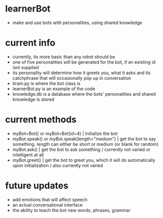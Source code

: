 # learnerBot
- make and use bots with personalities, using shared knowledge

# current info
- currently, its more basic than any robot should be
- one of five personalities will be generated for the bot, if an existing id isnt supplied
- its personality will determine how it greets you, what it asks and its catchphrase that will occasionally pop up in conversation
- brain.py is where the bot class is
- learnerBot.py is an example of the code
- knowledge.db is a database where the bots' personalities and shared knowledge is stored

# current methods
- myBot=Bot() or myBot=Bot(id=4) | initialize the bot
- myBot.speak() or myBot.speak(length="medium") | get the bot to say something. length can either be short or medium (or blank for random)
- myBot.ask() | get the bot to ask something / currently not varied or intelligent at all
- myBot.greet() | get the bot to greet you, which it will do automatically upon initialization / also currently not varied 

# future updates
- add emotions that will affect speech
- an actual conversational interface
- the ability to teach the bot new words, phrases, grammar
